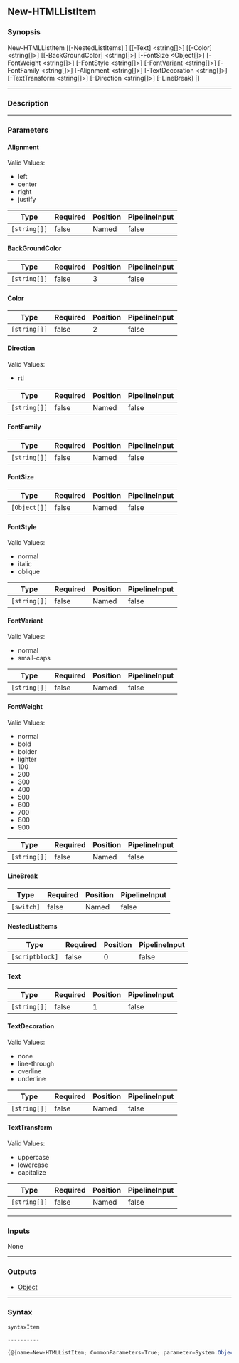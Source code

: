 New-HTMLListItem
----------------

### Synopsis

New-HTMLListItem [[-NestedListItems] <scriptblock>] [[-Text] <string[]>] [[-Color] <string[]>] [[-BackGroundColor] <string[]>] [-FontSize <Object[]>] [-FontWeight <string[]>] [-FontStyle <string[]>] [-FontVariant <string[]>] [-FontFamily <string[]>] [-Alignment <string[]>] [-TextDecoration <string[]>] [-TextTransform <string[]>] [-Direction <string[]>] [-LineBreak] [<CommonParameters>]

---

### Description

---

### Parameters
#### **Alignment**

Valid Values:

* left
* center
* right
* justify

|Type        |Required|Position|PipelineInput|
|------------|--------|--------|-------------|
|`[string[]]`|false   |Named   |false        |

#### **BackGroundColor**

|Type        |Required|Position|PipelineInput|
|------------|--------|--------|-------------|
|`[string[]]`|false   |3       |false        |

#### **Color**

|Type        |Required|Position|PipelineInput|
|------------|--------|--------|-------------|
|`[string[]]`|false   |2       |false        |

#### **Direction**

Valid Values:

* rtl

|Type        |Required|Position|PipelineInput|
|------------|--------|--------|-------------|
|`[string[]]`|false   |Named   |false        |

#### **FontFamily**

|Type        |Required|Position|PipelineInput|
|------------|--------|--------|-------------|
|`[string[]]`|false   |Named   |false        |

#### **FontSize**

|Type        |Required|Position|PipelineInput|
|------------|--------|--------|-------------|
|`[Object[]]`|false   |Named   |false        |

#### **FontStyle**

Valid Values:

* normal
* italic
* oblique

|Type        |Required|Position|PipelineInput|
|------------|--------|--------|-------------|
|`[string[]]`|false   |Named   |false        |

#### **FontVariant**

Valid Values:

* normal
* small-caps

|Type        |Required|Position|PipelineInput|
|------------|--------|--------|-------------|
|`[string[]]`|false   |Named   |false        |

#### **FontWeight**

Valid Values:

* normal
* bold
* bolder
* lighter
* 100
* 200
* 300
* 400
* 500
* 600
* 700
* 800
* 900

|Type        |Required|Position|PipelineInput|
|------------|--------|--------|-------------|
|`[string[]]`|false   |Named   |false        |

#### **LineBreak**

|Type      |Required|Position|PipelineInput|
|----------|--------|--------|-------------|
|`[switch]`|false   |Named   |false        |

#### **NestedListItems**

|Type           |Required|Position|PipelineInput|
|---------------|--------|--------|-------------|
|`[scriptblock]`|false   |0       |false        |

#### **Text**

|Type        |Required|Position|PipelineInput|
|------------|--------|--------|-------------|
|`[string[]]`|false   |1       |false        |

#### **TextDecoration**

Valid Values:

* none
* line-through
* overline
* underline

|Type        |Required|Position|PipelineInput|
|------------|--------|--------|-------------|
|`[string[]]`|false   |Named   |false        |

#### **TextTransform**

Valid Values:

* uppercase
* lowercase
* capitalize

|Type        |Required|Position|PipelineInput|
|------------|--------|--------|-------------|
|`[string[]]`|false   |Named   |false        |

---

### Inputs
None

---

### Outputs
* [Object](https://learn.microsoft.com/en-us/dotnet/api/System.Object)

---

### Syntax
```PowerShell
syntaxItem
```
```PowerShell
----------
```
```PowerShell
{@{name=New-HTMLListItem; CommonParameters=True; parameter=System.Object[]}}
```
